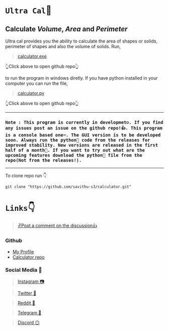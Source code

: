 # ```Ultra Cal```🧮

## Calculate **_Volume_, _Area_ and _Perimeter_**

Ultra cal provides you the ability to calculate the area of shapes or solids, perimeter of shapes and also the volume of solids. Run,
>[calculator.exe](https://github.com/savithu-s3/calculator/blob/main/calculator.exe) 

👆Click above to open github repo👆

to run the program in windows diretly. If you have python installed in your computer you can run the file,
>[calculator.py](https://github.com/savithu-s3/calculator/blob/main/calculator.py)

👆Click above to open github repo👆

---
### ```Note : This program is currently in developmet⚙️. If you find any issues post an issue on the github repo!👍. This program is a console based one⌨️. The GUI version is to be developed soon. Always run the python🐍 code from the releases for improved stability. New versions are released in the first half of a month📅. If you want to try out what are the upcoming features download the python🐍 file from the repo(Not from the releases!). ```

---

To clone repo run 👇
```
git clone "https://github.com/savithu-s3/calculator.git"
```

# ```Links```👇

>[✌️Post a comment on the discussion👍](https://github.com/savithu-s3/calculator/discussions)

### Github

- [My Profile](https://github.com/savithu-s3)
- [Calculator repo](https://github.com/savithu-s3/calculator)

### Social Media 👥

>[Instagram 📷](https://instagram.com/Savithu_s3)

>[Twitter 🐤](https://twitter.com/savithu_s3)

>[Reddit 🙂](https://www.reddit.com/user/Savithu_s3)

>[Telegram 🚀](https://t.me/savithu_s3)

>[Discord 😶](https://discord.com/users/852854232435916800)


